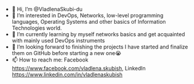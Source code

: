 - 👋 Hi, I’m @VladlenaSkubi-du
- 👀 I’m interested in DevOps, Networks, low-level programming languages, Operating Systems and other basics of Information Technologies world.
- 🌱 I’m currently learning by myself networks basics and get acquainted with mainly used DevOps instruments
- 💞️ I’m looking forward to finishing the projects I have started and finalize them on GitHub before starting a new one😭
- 📫 How to reach me: Facebook https://www.facebook.com/vladlena.skubish, LinkedIn https://www.linkedin.com/in/vladlenaskubish

